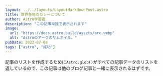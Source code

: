 ```yaml
---
layout: ../../layouts/LayoutMarkdownPost.astro
title: 世界各地のカレーについて
author: Astro学習者
description: "この記事単独で表示されます"
image:
  url: "https://docs.astro.build/assets/arc.webp"
  alt: "Astroのアークのサムネイル。"
pubDate: 2022-07-08
tags: ["astro", "成功"]
---
```


記事のリストを作成するために`Astro.glob()`がすべての記事データのリストを返しているので、この記事は他のブログ記事と一緒に表示されるはずです。
